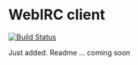 # WebIRC client
[![Build Status](https://travis-ci.org/gronnbeck/webirc-client.png?branch=master)](https://travis-ci.org/gronnbeck/webirc-client)

Just added. Readme ... coming soon